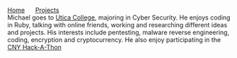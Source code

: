 <a href="https://michael-meade.github.io/" style='margin-right:20px'>Home</a>
<a href="https://michael-meade.github.io/Projects" style='margin-right:20px'>Projects</a><br>
Michael goes to <a href="https://en.wikipedia.org/wiki/Utica_College">Utica College</a>, majoring in Cyber Security. He enjoys coding in Ruby, talking with online friends, working and researching different ideas and projects. His interests include pentesting, malware reverse engineering, coding, encryption and cryptocurrency.  He also enjoy participating in the <a href="https://www.cnyhackathon.org/">CNY Hack-A-Thon</a>
